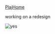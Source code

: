 [PlajHome](https://plajhome.com)

working on a redesign

![yes](https://media.giphy.com/media/eBjuNJ2dMPDubPOsxf/giphy.gif)
